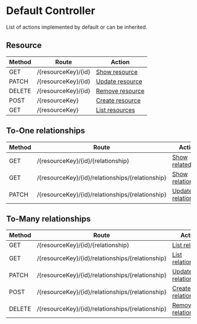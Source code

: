 # Default Controller
List of actions implemented by default or can be inherited.

## Resource
| Method | Route               | Action                                    |
|--------|---------------------|-------------------------------------------|
| GET    | /{resourceKey}/{id} | [Show resource][action show resource]     |
| PATCH  | /{resourceKey}/{id} | [Update resource][action update resource] |
| DELETE | /{resourceKey}/{id} | [Remove resource][action remove resource] |
| POST   | /{resourceKey}      | [Create resource][action create resource] |
| GET    | /{resourceKey}      | [List resources][action list resources]   |

[action show resource]: ../src/Action/Resource/ShowResourceAction.php
[action update resource]: ../src/Action/Resource/UpdateResourceAction.php
[action remove resource]: ../src/Action/Resource/RemoveResourceAction.php
[action create resource]: ../src/Action/Resource/CreateResourceAction.php
[action list resources]: ../src/Action/Resource/ListResourcesAction.php

## To-One relationships
| Method | Route                                            | Action                                       |
|--------|--------------------------------------------------|----------------------------------------------|
| GET    | /{resourceKey}/{id}/{relationship}               | [Show related][action show related one]      |
| GET    | /{resourceKey}/{id}/relationships/{relationship} | [Show relationship][action show rel one]     |
| PATCH  | /{resourceKey}/{id}/relationships/{relationship} | [Update relationship][action update rel one] |

[action show related one]: ../src/Action/Relationships/ToOne/ShowRelatedAction.php
[action show rel one]: ../src/Action/Relationships/ToOne/ShowRelationshipAction.php
[action update rel one]: ../src/Action/Relationships/ToOne/UpdateRelationshipAction.php

## To-Many relationships
| Method | Route                                            | Action                                         |
|--------|--------------------------------------------------|------------------------------------------------|
| GET    | /{resourceKey}/{id}/{relationship}               | [List related][action list related many]       |
| GET    | /{resourceKey}/{id}/relationships/{relationship} | [List relationships][action list rel many]     |
| PATCH  | /{resourceKey}/{id}/relationships/{relationship} | [Update relationships][action update rel many] |
| POST   | /{resourceKey}/{id}/relationships/{relationship} | [Create relationships][action create rel many] |
| DELETE | /{resourceKey}/{id}/relationships/{relationship} | [Remove relationships][action remove rel many] |

[action list related many]: ../src/Action/Relationships/ToMany/ListRelatedAction.php
[action list rel many]: ../src/Action/Relationships/ToMany/ListRelationshipsAction.php
[action update rel many]: ../src/Action/Relationships/ToMany/UpdateRelationshipsAction.php
[action create rel many]: ../src/Action/Relationships/ToMany/CreateRelationshipsAction.php
[action remove rel many]: ../src/Action/Relationships/ToMany/RemoveRelationshipsAction.php


